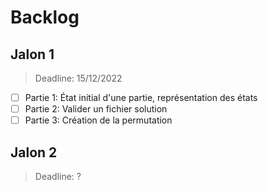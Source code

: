 # Backlog
## Jalon 1
> Deadline: 15/12/2022
- [ ] Partie 1: État initial d'une partie, représentation des états
- [ ] Partie 2: Valider un fichier solution
- [ ] Partie 3: Création de la permutation
## Jalon 2
> Deadline: ?
